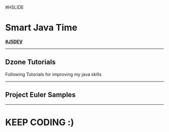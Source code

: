 #HSLIDE

# Smart Java Time
<span class="primary"><strong><a href="https://twitter.com/search?q=%23j5dev&src=typd" target="_blank">#J5DEV</a></strong></span>

---

## Dzone Tutorials

Following Tutorials for improving my java skills

---

## Project Euler Samples

---

# KEEP CODING :) 
